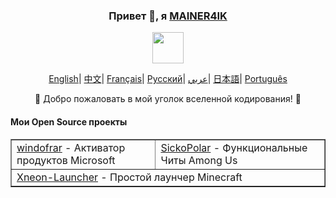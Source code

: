<div align="center">
    <h3>Привет 👋, я <a href="https://github.com/MAINER4IK">MAINER4IK</a></h3>
    <p align="center">
        <a href="https://github.com/MAINER4IK">
            <img src="https://avatars.githubusercontent.com/u/YOUR_GITHUB_ID?s=200&v=4" width="50"/>
        </a>
    </p>
    <p align="center">
        <a href="https://github.com/MAINER4IK/MAINER4IK/blob/main/README.md"><span>English</span></a>|
        <a href="https://github.com/MAINER4IK/MAINER4IK/blob/main/README_CN.md"><span>中文</span></a>|
        <a href="https://github.com/MAINER4IK/MAINER4IK/blob/main/README_FR.md"><span>Français</span></a>|
        <a href="https://github.com/MAINER4IK/MAINER4IK/blob/main/README_RU.md"><span>Русский</span></a>|
        <a href="https://github.com/MAINER4IK/MAINER4IK/blob/main/README_AR.md"><span>عربي</span></a>|
        <a href="https://github.com/MAINER4IK/MAINER4IK/blob/main/README_JP.md"><span>日本語</span></a>|
        <a href="https://github.com/MAINER4IK/MAINER4IK/blob/main/README_PTBR.md"><span>Português</span></a>
    </p>
    <p>🌟 Добро пожаловать в мой уголок вселенной кодирования! 🌟</p>
    <h4 align="left">Мои Open Source проекты</h4>
    <table align="center" border="1" cellpadding="10" cellspacing="0" width="80%">
        <tr>
            <td><a href="https://github.com/MAINER4IK/windofrar">windofrar</a> - Активатор продуктов Microsoft</td>
            <td><a href="https://github.com/MAINER4IK/SickoPolar">SickoPolar</a> - Функциональные Читы Among Us</td>
        </tr>
        <tr>
            <td colspan="2"><a href="https://github.com/MAINER4IK/Xneon-Launcher">Xneon-Launcher</a> - Простой лаунчер Minecraft</td>
        </tr>
    </table>
</div>
